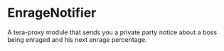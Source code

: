# EnrageNotifier
A tera-proxy module that sends you a private party notice about a boss being enraged and his next enrage percentage.
